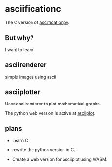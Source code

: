 # asciificationc

The C version of [asciificationpy](https://github.com/tusharhero/asciificationpy).

## But why?
I want to learn.

## asciirenderer

simple images using ascii

## asciiplotter

Uses asciirenderer to plot mathematical graphs.

The python web version is active at [asciiplot](https://tusharhero.github.io/asciificationpy).

## plans

- Learn C

- rewrite the python version in C.

- Create a web version for asciiplot using WASM.
